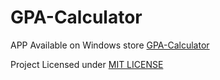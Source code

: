 # GPA-Calculator

APP Available on Windows store 
[GPA-Calculator](https://www.microsoft.com/store/apps/9wzdncrdz2xz)

Project Licensed under [MIT LICENSE](LICENSE)
